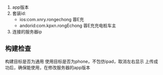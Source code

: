 1. app版本
2. 套装id:
    - ios:com.xnry.rongechong		蓉E充
    - andorid:com.kpxn.rongEchong	蓉E充充电桩车主
3. 连接的服务器ip
## 构建检查
构建目标是否为通用
使用目标是否为phone，不包仿ipad，取消左右显示
上传成功后，确保能使用，在修改服务器的app版本